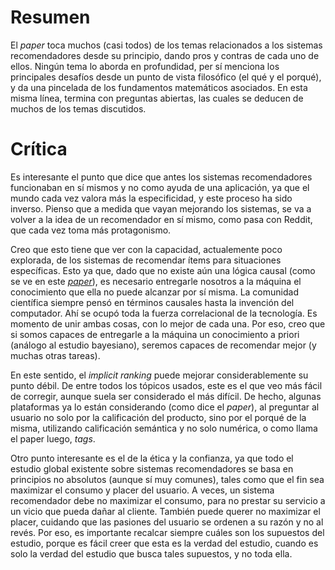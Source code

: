 # Resumen

El *paper* toca muchos (casi todos) de los temas relacionados a los sistemas recomendadores desde
su principio, dando pros y contras de cada uno de ellos. Ningún tema lo aborda en profundidad, per
sí menciona los principales desafíos desde un punto de vista filosófico (el qué y el porqué), y da una
pincelada de los fundamentos matemáticos asociados. En esta misma línea, termina con preguntas abiertas,
las cuales se deducen de muchos de los temas discutidos.


# Crítica

Es interesante el punto que dice que antes los sistemas recomendadores funcionaban en sí mismos
y no como ayuda de una aplicación, ya que el mundo cada vez valora más la especificidad, y este
proceso ha sido inverso. Pienso que a medida que vayan mejorando los sistemas, se va a volver a
la idea de un recomendador en sí mismo, como pasa con Reddit, que cada vez toma más protagonismo.

Creo que esto tiene que ver con la capacidad, actualemente poco explorada, de los sistemas de
recomendar ítems para situaciones específicas. Esto ya que, dado que no existe aún una lógica
causal (como se ve en este [*paper*](http://scielo.sld.cu/scielo.php?script=sci_arttext&pid=S2307-21132013000100006)),
es necesario entregarle nosotros a la máquina el conocimiento que ella no puede alcanzar
por sí misma. La comunidad científica siempre pensó en términos causales hasta la invención del
computador. Ahí se ocupó toda la fuerza correlacional de la tecnología. Es momento de unir ambas
cosas, con lo mejor de cada una. Por eso, creo que si somos capaces de entregarle a la máquina un
conocimiento a priori (análogo al estudio bayesiano), seremos capaces de recomendar mejor (y muchas
otras tareas).

En este sentido, el *implicit ranking* puede mejorar considerablemente su punto débil. De entre
todos los tópicos usados, este es el que veo más fácil de corregir, aunque suela ser considerado
el más difícil. De hecho, algunas plataformas ya lo están considerando (como dice el *paper*), al
preguntar al usuario no solo por la calificación del producto, sino por el porqué de la misma,
utilizando calificación semántica y no solo numérica, o como llama el paper luego, *tags*.

Otro punto interesante es el de la ética y la confianza, ya que todo el estudio global existente sobre
sistemas recomendadores se basa en principios no absolutos (aunque sí muy comunes), tales como que el
fin sea maximizar el consumo y placer del usuario. A veces, un sistema recomendador debe no maximizar
el consumo, para no prestar su servicio a un vicio que pueda dañar al cliente. También puede querer no
maximizar el placer, cuidando que las pasiones del usuario se ordenen a su razón y no al revés. Por eso,
es importante recalcar siempre cuáles son los supuestos del estudio, porque es fácil creer que esta es
la verdad del estudio, cuando es solo la verdad del estudio que busca tales supuestos, y no toda ella.
